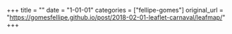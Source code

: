 +++
title = ""
date = "1-01-01"
categories = ["fellipe-gomes"]
original_url = "https://gomesfellipe.github.io/post/2018-02-01-leaflet-carnaval/leafmap/"
+++

<body>
</body>

